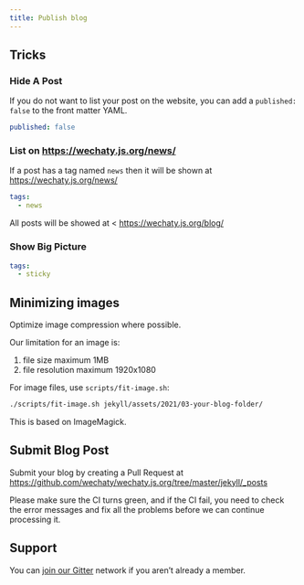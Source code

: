 ```yaml
---
title: Publish blog
---
```


## Tricks

### Hide A Post

If you do not want to list your post on the website, you can add a `published: false` to the front matter YAML.

```yaml
published: false
```

### List on <https://wechaty.js.org/news/>

If a post has a tag named `news` then it will be shown at <https://wechaty.js.org/news/>

```yaml
tags:
  - news
```

All posts will be showed at < <https://wechaty.js.org/blog/>

### Show Big Picture

```yaml
tags:
  - sticky
```

## Minimizing images

Optimize image compression where possible.

Our limitation for an image is:

1. file size maximum 1MB
1. file resolution maximum 1920x1080

For image files, use `scripts/fit-image.sh`:

```sh
./scripts/fit-image.sh jekyll/assets/2021/03-your-blog-folder/
```

This is based on ImageMagick.

## Submit Blog Post

Submit your blog by creating a Pull Request at <https://github.com/wechaty/wechaty.js.org/tree/master/jekyll/_posts>

Please make sure the CI turns green, and if the CI fail, you need to check the error messages and fix all the problems before we can continue processing it.

## Support

You can [join our Gitter](https://gitter.im/wechaty/wechaty) network if you aren’t already a member.
